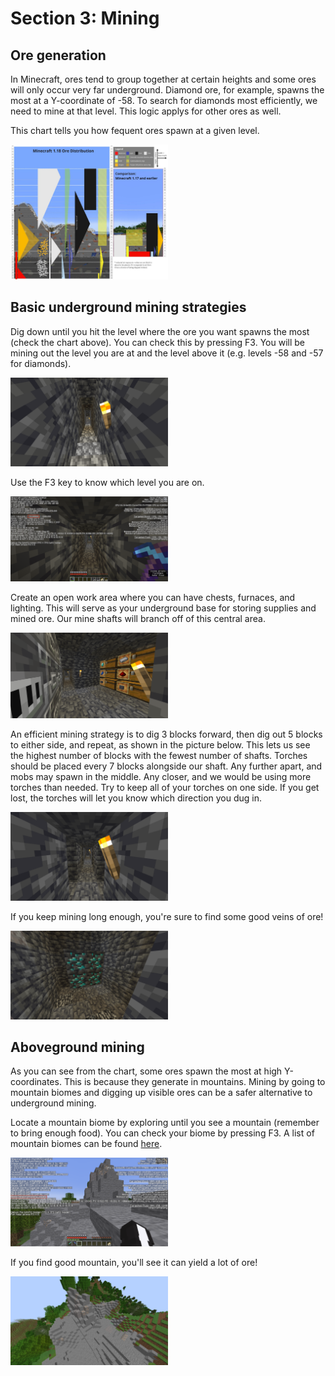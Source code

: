 # Section 3: Mining

## Ore generation

In Minecraft, ores tend to group together at certain heights and some ores will only occur very far underground. Diamond ore, for example, spawns the most at a Y-coordinate of -58. To search for diamonds most efficiently, we need to mine at that level. This logic applys for other ores as well.

This chart tells you how fequent ores spawn at a given level.

<img src="images/section_3/ore_distribution.jpeg" style="width:50%">

## Basic underground mining strategies

Dig down until you hit the level where the ore you want spawns the most (check the chart above). You can check this by pressing F3. You will be mining out the level you are at and the level above it (e.g. levels -58 and -57 for diamonds).

<img src="images/section_3/stair_down.png" style="width:50%">

Use the F3 key to know which level you are on.

<img src="images/section_3/f3_y_level.png" style="width:50%">

Create an open work area where you can have chests, furnaces, and lighting. This will serve as your underground base for storing supplies and mined ore. Our mine shafts will branch off of this central area.

<img src="images/section_3/work_area.png" style="width:50%">

An efficient mining strategy is to dig 3 blocks forward, then dig out 5 blocks to either side, and repeat, as shown in the picture below. This lets us see the highest number of blocks with the fewest number of shafts. Torches should be placed every 7 blocks alongside our shaft. Any further apart, and mobs may spawn in the middle. Any closer, and we would be using more torches than needed. Try to keep all of your torches on one side. If you get lost, the torches will let you know which direction you dug in.

<img src="images/section_3/mining_method.png" style="width:50%">

If you keep mining long enough, you're sure to find some good veins of ore!

<img src="images/section_3/diamonds.png" style="width:50%">

## Aboveground mining

As you can see from the chart, some ores spawn the most at high Y-coordinates. This is because they generate in mountains. Mining by going to mountain biomes and digging up visible ores can be a safer alternative to underground mining.

Locate a mountain biome by exploring until you see a mountain (remember to bring enough food). You can check your biome by pressing F3. A list of mountain biomes can be found [here](https://minecraft.fandom.com/wiki/Mountains).

<img src="images/section_3/f3_biome.png" style="width:50%">

If you find good mountain, you'll see it can yield a lot of ore!

<img src="images/section_3/mountain_ore.png" style="width:50%">
